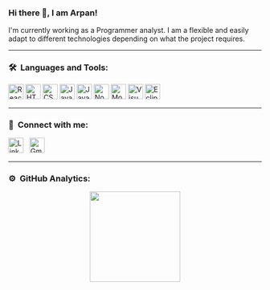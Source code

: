 ### Hi there 👋, I am Arpan!

<p>I'm currently working as a Programmer analyst. I am a flexible and easily adapt to different technologies depending on what the project requires.</p>

<!--
**arpanp11/arpanp11** is a ✨ _special_ ✨ repository because its `README.md` (this file) appears on your GitHub profile.

Here are some ideas to get you started:

- 🔭 I’m currently working on ...
- 🌱 I’m currently learning ...
- 👯 I’m looking to collaborate on ...
- 🤔 I’m looking for help with ...
- 💬 Ask me about ...
- 📫 How to reach me: ...
- 😄 Pronouns: ...
- ⚡ Fun fact: ...
-->
---
 
### 🛠  &nbsp;Languages and Tools:

<a href="https://reactjs.org/" target="_blank"><img src="https://img.shields.io/badge/React-282C34?logo=react&logoColor=61DAFB" alt="React logo" title="React" height="30px"/></a>
<a href="https://www.w3schools.com/html/default.asp" target="_blank"><img src="https://img.shields.io/badge/HTML5-282C34?logo=html5&logoColor=E34F26" alt="HTML5 logo" title="HTML5" height="30px" /></a>
<a href="https://www.w3schools.com/css/default.asp" target="_blank"><img src="https://img.shields.io/badge/CSS3-282C34?logo=css3&logoColor=1572B6" alt="CSS3 logo" title="CSS3" height="30px" /></a>
<a href="https://developer.mozilla.org/en-US/docs/Web/JavaScript" target="_blank"><img src="https://img.shields.io/badge/JavaScript-282C34?logo=javascript&logoColor=F7DF1E" alt="JavaScript logo" title="JavaScript" height="30px" /></a>
<a href="https://developer.mozilla.org/en-US/docs/Web/JavaScript" target="_blank"><img src="https://img.shields.io/badge/Java-282C34?logo=java&logoColor=FFFFFF" alt="Java logo" title="Java" height="30px" /></a>
<a href="https://www.mongodb.com/" target="_blank"><img src="https://img.shields.io/badge/Node.js-282C34?logo=node.js&logoColor=339933" alt="Node.js logo" title="Node.js" height="30px" /></a>
<a href="https://www.mongodb.com/" target="_blank"><img src="https://img.shields.io/badge/MongoDB-282C34?logo=mongodb&logoColor=47A248" alt="MongoDB logo" title="MongoDB" height="30px" /></a>
<a href="https://code.visualstudio.com/" target="_blank"><img src="https://img.shields.io/badge/VS%20Code-282C34?logo=visual-studio-code&logoColor=007ACC" alt="Visual Studio Code logo" title="Visual Studio Code" height="30px" /></a>
<a href="https://www.eclipse.org/" target="_blank"><img src="https://img.shields.io/badge/Eclipse-282C34?logo=eclipse&logoColor=DA7A07" alt="Eclipse logo" title="Eclipse" height="30px" /></a>
<!-- <a href="https://expressjs.com/" target="_blank"><img src="https://img.shields.io/badge/Express-282C34?logo=express&logoColor=FFFFFF" alt="Express.js logo" title="Express.js" height="30px" /></a> -->

---

### 🤝  &nbsp;Connect with me:

<a href="https://www.linkedin.com/in/arpan-patel-2a1977156/" target="_blank"><img src="https://img.shields.io/badge/LinkedIn-282C34?logo=linkedin&logoColor=0077B5" alt="LinkedIn logo" title="LinkedIn" height="30px" /></a> &nbsp;
<a href="mailto: arpanpatel2810@gmail.com"><img src="https://img.shields.io/badge/Gmail-282C34?logo=gmail&logoColor=f14236" alt="Gmail logo" title="Gmail" height="30px" /></a>

---

### ⚙️ &nbsp;GitHub Analytics:

<p align="center">
  <img height="180em" src="https://github-readme-stats.vercel.app/api?username=arpanp11&show_icons=true&theme=tokyonight"/>
<!--   <img height="180em" src="https://github-readme-stats-eight-theta.vercel.app/api/top-langs/?username=AVS1508&layout=compact&langs_count=8&theme=algolia"/> -->
 </p> 
 






